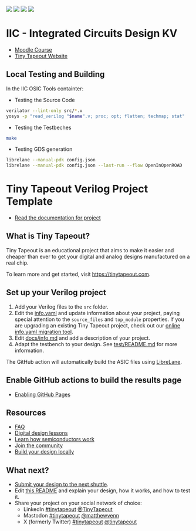 ![](../../workflows/gds/badge.svg) ![](../../workflows/docs/badge.svg) ![](../../workflows/test/badge.svg) ![](../../workflows/fpga/badge.svg)

# IIC - Integrated Circuits Design KV

- [Moodle Course](https://moodle.jku.at/course/view.php?id=39685)
- [Tiny Tapeout Website](https://tinytapeout.com)

## Local Testing and Building

In the IIC OSIC Tools containter:

- Testing the Source Code

```bash
verilator --lint-only src/*.v
yosys -p "read_verilog "$name".v; proc; opt; flatten; techmap; stat"
```

- Testing the Testbeches

```bash
make
```

- Testing GDS generation

```bash
librelane --manual-pdk config.json
librelane --manual-pdk config.json --last-run --flow OpenInOpenROAD
```

# Tiny Tapeout Verilog Project Template

- [Read the documentation for project](docs/info.md)  

## What is Tiny Tapeout?

Tiny Tapeout is an educational project that aims to make it easier and cheaper than ever to get your digital and analog designs manufactured on a real chip.

To learn more and get started, visit https://tinytapeout.com.

## Set up your Verilog project

1. Add your Verilog files to the `src` folder.
2. Edit the [info.yaml](info.yaml) and update information about your project, paying special attention to the `source_files` and `top_module` properties. If you are upgrading an existing Tiny Tapeout project, check out our [online info.yaml migration tool](https://tinytapeout.github.io/tt-yaml-upgrade-tool/).
3. Edit [docs/info.md](docs/info.md) and add a description of your project.
4. Adapt the testbench to your design. See [test/README.md](test/README.md) for more information.

The GitHub action will automatically build the ASIC files using [LibreLane](https://www.zerotoasiccourse.com/terminology/librelane/).

## Enable GitHub actions to build the results page

- [Enabling GitHub Pages](https://tinytapeout.com/faq/#my-github-action-is-failing-on-the-pages-part)

## Resources

- [FAQ](https://tinytapeout.com/faq/)
- [Digital design lessons](https://tinytapeout.com/digital_design/)
- [Learn how semiconductors work](https://tinytapeout.com/siliwiz/)
- [Join the community](https://tinytapeout.com/discord)
- [Build your design locally](https://www.tinytapeout.com/guides/local-hardening/)

## What next?

- [Submit your design to the next shuttle](https://app.tinytapeout.com/).
- Edit [this README](README.md) and explain your design, how it works, and how to test it.
- Share your project on your social network of choice:
  - LinkedIn [#tinytapeout](https://www.linkedin.com/search/results/content/?keywords=%23tinytapeout) [@TinyTapeout](https://www.linkedin.com/company/100708654/)
  - Mastodon [#tinytapeout](https://chaos.social/tags/tinytapeout) [@matthewvenn](https://chaos.social/@matthewvenn)
  - X (formerly Twitter) [#tinytapeout](https://twitter.com/hashtag/tinytapeout) [@tinytapeout](https://twitter.com/tinytapeout)
